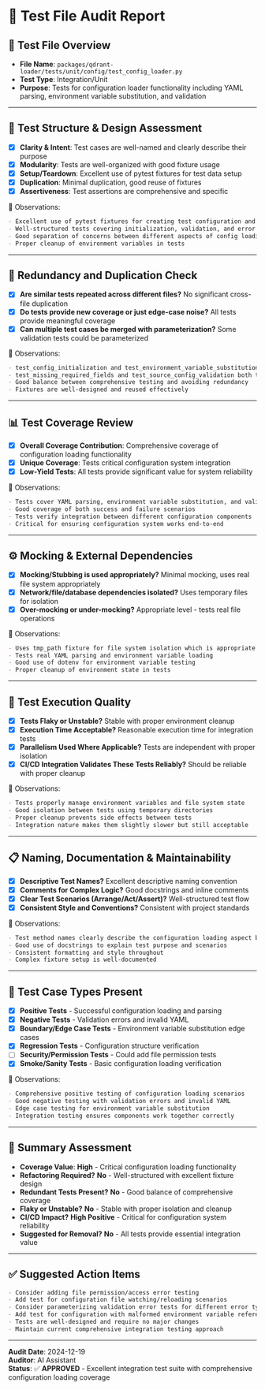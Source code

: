 # 🧪 Test File Audit Report

## 📌 **Test File Overview**

* **File Name**: `packages/qdrant-loader/tests/unit/config/test_config_loader.py`
* **Test Type**: Integration/Unit
* **Purpose**: Tests for configuration loader functionality including YAML parsing, environment variable substitution, and validation

---

## 🧱 **Test Structure & Design Assessment**

* [x] **Clarity & Intent**: Test cases are well-named and clearly describe their purpose
* [x] **Modularity**: Tests are well-organized with good fixture usage
* [x] **Setup/Teardown**: Excellent use of pytest fixtures for test data setup
* [x] **Duplication**: Minimal duplication, good reuse of fixtures
* [x] **Assertiveness**: Test assertions are comprehensive and specific

📝 Observations:

```markdown
- Excellent use of pytest fixtures for creating test configuration and environment files
- Well-structured tests covering initialization, validation, and error scenarios
- Good separation of concerns between different aspects of config loading
- Proper cleanup of environment variables in tests
```

---

## 🔁 **Redundancy and Duplication Check**

* [x] **Are similar tests repeated across different files?** No significant cross-file duplication
* [x] **Do tests provide new coverage or just edge-case noise?** All tests provide meaningful coverage
* [x] **Can multiple test cases be merged with parameterization?** Some validation tests could be parameterized

📝 Observations:

```markdown
- test_config_initialization and test_environment_variable_substitution have some overlap but test different aspects
- test_missing_required_fields and test_source_config_validation both test validation but for different scenarios
- Good balance between comprehensive testing and avoiding redundancy
- Fixtures are well-designed and reused effectively
```

---

## 📊 **Test Coverage Review**

* [x] **Overall Coverage Contribution**: Comprehensive coverage of configuration loading functionality
* [x] **Unique Coverage**: Tests critical configuration system integration
* [x] **Low-Yield Tests**: All tests provide significant value for system reliability

📝 Observations:

```markdown
- Tests cover YAML parsing, environment variable substitution, and validation
- Good coverage of both success and failure scenarios
- Tests verify integration between different configuration components
- Critical for ensuring configuration system works end-to-end
```

---

## ⚙️ **Mocking & External Dependencies**

* [x] **Mocking/Stubbing is used appropriately?** Minimal mocking, uses real file system appropriately
* [x] **Network/file/database dependencies isolated?** Uses temporary files for isolation
* [x] **Over-mocking or under-mocking?** Appropriate level - tests real file operations

📝 Observations:

```markdown
- Uses tmp_path fixture for file system isolation which is appropriate
- Tests real YAML parsing and environment variable loading
- Good use of dotenv for environment variable testing
- Proper cleanup of environment state in tests
```

---

## 🚦 **Test Execution Quality**

* [x] **Tests Flaky or Unstable?** Stable with proper environment cleanup
* [x] **Execution Time Acceptable?** Reasonable execution time for integration tests
* [x] **Parallelism Used Where Applicable?** Tests are independent with proper isolation
* [x] **CI/CD Integration Validates These Tests Reliably?** Should be reliable with proper cleanup

📝 Observations:

```markdown
- Tests properly manage environment variables and file system state
- Good isolation between tests using temporary directories
- Proper cleanup prevents side effects between tests
- Integration nature makes them slightly slower but still acceptable
```

---

## 📋 **Naming, Documentation & Maintainability**

* [x] **Descriptive Test Names?** Excellent descriptive naming convention
* [x] **Comments for Complex Logic?** Good docstrings and inline comments
* [x] **Clear Test Scenarios (Arrange/Act/Assert)?** Well-structured test flow
* [x] **Consistent Style and Conventions?** Consistent with project standards

📝 Observations:

```markdown
- Test method names clearly describe the configuration loading aspect being tested
- Good use of docstrings to explain test purpose and scenarios
- Consistent formatting and style throughout
- Complex fixture setup is well-documented
```

---

## 🧪 **Test Case Types Present**

* [x] **Positive Tests** - Successful configuration loading and parsing
* [x] **Negative Tests** - Validation errors and invalid YAML
* [x] **Boundary/Edge Case Tests** - Environment variable substitution edge cases
* [x] **Regression Tests** - Configuration structure verification
* [ ] **Security/Permission Tests** - Could add file permission tests
* [x] **Smoke/Sanity Tests** - Basic configuration loading verification

📝 Observations:

```markdown
- Comprehensive positive testing of configuration loading scenarios
- Good negative testing with validation errors and invalid YAML
- Edge case testing for environment variable substitution
- Integration testing ensures components work together correctly
```

---

## 🏁 **Summary Assessment**

* **Coverage Value**: **High** - Critical configuration loading functionality
* **Refactoring Required?** **No** - Well-structured with excellent fixture design
* **Redundant Tests Present?** **No** - Good balance of comprehensive coverage
* **Flaky or Unstable?** **No** - Stable with proper isolation and cleanup
* **CI/CD Impact?** **High Positive** - Critical for configuration system reliability
* **Suggested for Removal?** **No** - All tests provide essential integration value

---

## ✅ Suggested Action Items

```markdown
- Consider adding file permission/access error testing
- Add test for configuration file watching/reloading scenarios
- Consider parameterizing validation error tests for different error types
- Add test for configuration with malformed environment variable references
- Tests are well-designed and require no major changes
- Maintain current comprehensive integration testing approach
```

---

**Audit Date**: 2024-12-19  
**Auditor**: AI Assistant  
**Status**: ✅ **APPROVED** - Excellent integration test suite with comprehensive configuration loading coverage
